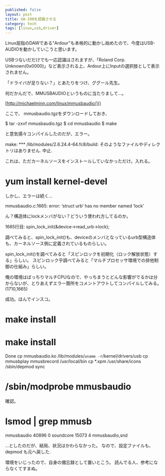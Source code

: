 ```yaml
---
published: false
layout: post
title: UA-100を認識させる
category: tech
tags: [linux,usb,driver]
---
```


Linux屈指のDAWである"Ardour"も本格的に動かし始めたので、今度はUSB-AUDIOを動かしていこうと思います。

USBつないだだけでも一応認識はされますが、「Roland Corp. Unknown(0x0000)」など表示される上、Ardour上にInputの選択肢として表示されません。

「ドライバが足りない？」とあたりをつけ、ググール先生。

何だかんだで、MMUSBAUDIOというものに当たりまして…。

[http://michaelminn.com/linux/mmusbaudio/]()

ここで、 mmusbaudio.tgzをダウンロードしておき、

$ tar -zxvf mmusbaudio.tgz
$ cd mmusbaudio
$ make

と意気揚々コンパイルしたのだが、エラー。

make: *** /lib/modules/2.6.24.4-64.fc8/build: そのようなファイルやディレクトリはありません. 中止.

これは、ただカーネルソースをインストールしていなかっただけ。入れる。

# yum install kernel-devel

しかし、エラーは続く…

mmusbaudio.c:1665: error: ‘struct urb’ has no member named ‘lock’

ん？構造体にlockメンバがない？どういう使われ方してるのか。

1665行目: spin_lock_init(&device->read_urb->lock);

調べてみると、spin_lock_init()も、deviceのメンバとなっているurb型構造体も、カーネルソース側に定義されているものらしい。

spin_lock_init()を調べてみると「スピンロックを初期化（ロック解放状態）する」らしい。
スピンロック乎調べてみると「マルチプロセッサ環境での排他制御の仕組み」らしい。

俺の環境はばっちりマルチCPUなので、やっちまうとどんな影響がでるかは分からないが、とりあえずエラー箇所をコメントアウトしてコンパイルしてみる。(1710,1665)

成功。ほんでインスコ。

# make install
# make install
Done
cp mmusbaudio.ko /lib/modules/`uname -r`/kernel/drivers/usb
cp mmusbplay mmusbrecord /usr/local/bin
cp *.xpm /usr/share/icons
/sbin/depmod
sync
# /sbin/modprobe mmusbaudio

確認。

# lsmod | grep mmusb
mmusbaudio 40896 0
soundcore 15073 4 mmusbaudio,snd

…としたのだが、結局、状況はかわらなかった。
なので、設定ファイルも、depmod も元へ戻した.

環境をいじったので、自身の備忘録として置いとこう。
読んでる人、参考にならなくてすまぬ。